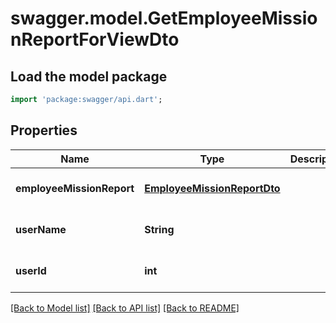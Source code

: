 # swagger.model.GetEmployeeMissionReportForViewDto

## Load the model package
```dart
import 'package:swagger/api.dart';
```

## Properties
Name | Type | Description | Notes
------------ | ------------- | ------------- | -------------
**employeeMissionReport** | [**EmployeeMissionReportDto**](EmployeeMissionReportDto.md) |  | [optional] [default to null]
**userName** | **String** |  | [optional] [default to null]
**userId** | **int** |  | [optional] [default to null]

[[Back to Model list]](../README.md#documentation-for-models) [[Back to API list]](../README.md#documentation-for-api-endpoints) [[Back to README]](../README.md)


